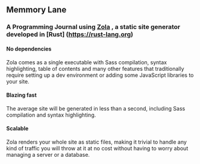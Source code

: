 ## Memmory Lane

### A Programming Journal using [Zola](https://getzola.com) , a static site generator developed in [Rust] (https://rust-lang.org)

#### No dependencies
Zola comes as a single executable with Sass compilation, syntax highlighting, table of contents and many other features that 
traditionally require setting up a dev environment or adding some JavaScript libraries to your site.

#### Blazing fast
The average site will be generated in less than a second, including Sass compilation and syntax highlighting.

#### Scalable
Zola renders your whole site as static files, making it trivial to handle any kind of traffic you will throw at it at no cost without 
having to worry about managing a server or a database.
